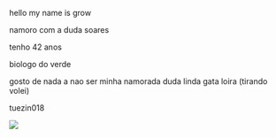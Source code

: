 hello my name is grow 

namoro com a duda soares

tenho 42 anos 

biologo do verde

gosto de nada a nao ser minha namorada duda linda gata loira (tirando volei)

tuezin018

![](https://media1.tenor.com/m/G7qLt6offwcAAAAd/shrek-meme.gif)
